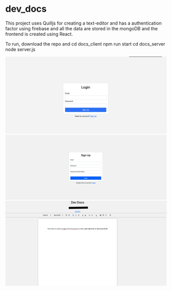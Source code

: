 # dev_docs

This project uses Quilljs for creating a text-editor and has a authentication factor using firebase and all the data are stored in the mongoDB and the frontend is created using React.

To run, download the repo and
cd docs_client npm run start
cd docs_server node server.js
<p>
<img src="https://github.com/Devesan/dev_docs/blob/master/Results/login.png"  />
<img src="https://github.com/Devesan/dev_docs/blob/master/Results/signup.png"  />
<img src="https://github.com/Devesan/dev_docs/blob/master/Results/main.png"  />
</p>
